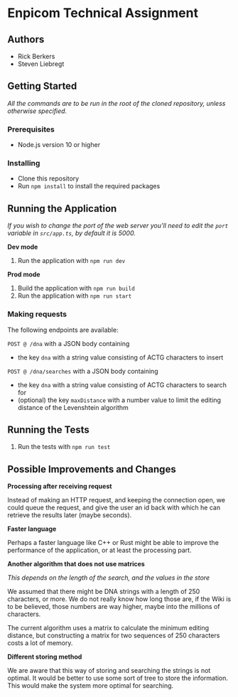 # Enpicom Technical Assignment

## Authors
- Rick Berkers
- Steven Liebregt

## Getting Started

*All the commands are to be run in the root of the cloned repository, unless otherwise specified.*

### Prerequisites

- Node.js version 10 or higher

### Installing

- Clone this repository
- Run `npm install` to install the required packages

## Running the Application

*If you wish to change the port of the web server you'll need to edit the `port` variable in `src/app.ts`, by default it is 5000.*

**Dev mode**

1. Run the application with `npm run dev`

**Prod mode**

1. Build the application with `npm run build`
2. Run the application with `npm run start`

### Making requests

The following endpoints are available:

`POST @ /dna` with a JSON body containing 
- the key `dna` with a string value consisting of ACTG characters to insert

`POST @ /dna/searches` with a JSON body containing 
- the key `dna` with a string value consisting of ACTG characters to search for
- (optional) the key `maxDistance` with a number value to limit the editing distance of the Levenshtein algorithm

## Running the Tests

1. Run the tests with `npm run test`

## Possible Improvements and Changes

**Processing after receiving request**

Instead of making an HTTP request, and keeping the connection open, we could queue the request, and give the user an id 
back with which he can retrieve the results later (maybe seconds).

**Faster language**

Perhaps a faster language like C++ or Rust might be able to improve the performance of the application, or at least the 
processing part.

**Another algorithm that does not use matrices**

*This depends on the length of the search, and the values in the store*

We assumed that there might be DNA strings with a length of 250 characters, or more. We do not really know how long those 
are, if the Wiki is to be believed, those numbers are way higher, maybe into the millions of characters.

The current algorithm uses a matrix to calculate the minimum editing distance, but constructing a matrix for two 
sequences of 250 characters costs a lot of memory.

**Different storing method**

We are aware that this way of storing and searching the strings is not optimal. It would be better to use some sort of tree to store the information. This would make the system more optimal for searching.

